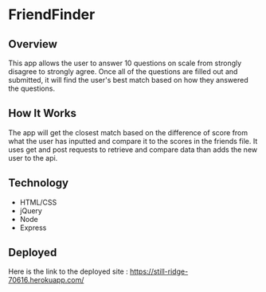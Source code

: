 # FriendFinder

## Overview

This app allows the user to answer 10 questions on scale from strongly disagree to strongly agree. Once all of the questions are filled out and submitted, it will find the user's best match based on how they answered the questions.

## How It Works

The app will get the closest match based on the difference of score from what the user has inputted and compare it to the scores in the friends file. It uses get and post requests to retrieve and compare data than adds the new user to the api.

## Technology 

* HTML/CSS
* jQuery
* Node
* Express

## Deployed

Here is the link to the deployed site : https://still-ridge-70616.herokuapp.com/